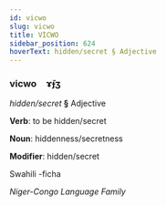 ```yaml
---
id: vicwo
slug: vicwo
title: VİCWO
sidebar_position: 624
hoverText: hidden/secret § Adjective
---
```


### vicwo&emsp;<span kind="abugida">ɤ̄ɟʒ</span>

*hidden/secret* **§** Adjective

**Verb**: to be hidden/secret

**Noun**: hiddenness/secretness

**Modifier**: hidden/secret

Swahili -ficha 

*Niger-Congo Language Family*